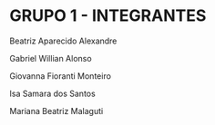 # GRUPO 1 - INTEGRANTES

Beatriz Aparecido Alexandre

Gabriel Willian Alonso

Giovanna Fioranti Monteiro

Isa Samara dos Santos

Mariana Beatriz Malaguti
